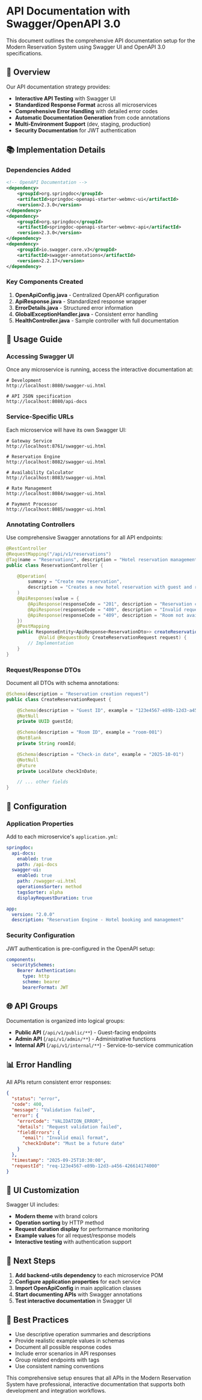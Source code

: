 # API Documentation with Swagger/OpenAPI 3.0

This document outlines the comprehensive API documentation setup for the Modern Reservation System using Swagger UI and OpenAPI 3.0 specifications.

## 🎯 Overview

Our API documentation strategy provides:
- **Interactive API Testing** with Swagger UI
- **Standardized Response Format** across all microservices
- **Comprehensive Error Handling** with detailed error codes
- **Automatic Documentation Generation** from code annotations
- **Multi-Environment Support** (dev, staging, production)
- **Security Documentation** for JWT authentication

## 📚 Implementation Details

### Dependencies Added

```xml
<!-- OpenAPI Documentation -->
<dependency>
    <groupId>org.springdoc</groupId>
    <artifactId>springdoc-openapi-starter-webmvc-ui</artifactId>
    <version>2.3.0</version>
</dependency>
<dependency>
    <groupId>org.springdoc</groupId>
    <artifactId>springdoc-openapi-starter-webmvc-api</artifactId>
    <version>2.3.0</version>
</dependency>
<dependency>
    <groupId>io.swagger.core.v3</groupId>
    <artifactId>swagger-annotations</artifactId>
    <version>2.2.17</version>
</dependency>
```

### Key Components Created

1. **OpenApiConfig.java** - Centralized OpenAPI configuration
2. **ApiResponse.java** - Standardized response wrapper
3. **ErrorDetails.java** - Structured error information
4. **GlobalExceptionHandler.java** - Consistent error handling
5. **HealthController.java** - Sample controller with full documentation

## 🚀 Usage Guide

### Accessing Swagger UI

Once any microservice is running, access the interactive documentation at:

```
# Development
http://localhost:8080/swagger-ui.html

# API JSON specification
http://localhost:8080/api-docs
```

### Service-Specific URLs

Each microservice will have its own Swagger UI:

```
# Gateway Service
http://localhost:8761/swagger-ui.html

# Reservation Engine
http://localhost:8082/swagger-ui.html

# Availability Calculator
http://localhost:8083/swagger-ui.html

# Rate Management
http://localhost:8084/swagger-ui.html

# Payment Processor
http://localhost:8085/swagger-ui.html
```

### Annotating Controllers

Use comprehensive Swagger annotations for all API endpoints:

```java
@RestController
@RequestMapping("/api/v1/reservations")
@Tag(name = "Reservations", description = "Hotel reservation management")
public class ReservationController {

    @Operation(
        summary = "Create new reservation",
        description = "Creates a new hotel reservation with guest and room details"
    )
    @ApiResponses(value = {
        @ApiResponse(responseCode = "201", description = "Reservation created successfully"),
        @ApiResponse(responseCode = "400", description = "Invalid request data"),
        @ApiResponse(responseCode = "409", description = "Room not available")
    })
    @PostMapping
    public ResponseEntity<ApiResponse<ReservationDto>> createReservation(
            @Valid @RequestBody CreateReservationRequest request) {
        // Implementation
    }
}
```

### Request/Response DTOs

Document all DTOs with schema annotations:

```java
@Schema(description = "Reservation creation request")
public class CreateReservationRequest {

    @Schema(description = "Guest ID", example = "123e4567-e89b-12d3-a456-426614174000")
    @NotNull
    private UUID guestId;

    @Schema(description = "Room ID", example = "room-001")
    @NotBlank
    private String roomId;

    @Schema(description = "Check-in date", example = "2025-10-01")
    @NotNull
    @Future
    private LocalDate checkInDate;

    // ... other fields
}
```

## 🔧 Configuration

### Application Properties

Add to each microservice's `application.yml`:

```yaml
springdoc:
  api-docs:
    enabled: true
    path: /api-docs
  swagger-ui:
    enabled: true
    path: /swagger-ui.html
    operationsSorter: method
    tagsSorter: alpha
    displayRequestDuration: true

app:
  version: "2.0.0"
  description: "Reservation Engine - Hotel booking and management"
```

### Security Configuration

JWT authentication is pre-configured in the OpenAPI setup:

```yaml
components:
  securitySchemes:
    Bearer Authentication:
      type: http
      scheme: bearer
      bearerFormat: JWT
```

## 🌐 API Groups

Documentation is organized into logical groups:

- **Public API** (`/api/v1/public/**`) - Guest-facing endpoints
- **Admin API** (`/api/v1/admin/**`) - Administrative functions
- **Internal API** (`/api/v1/internal/**`) - Service-to-service communication

## 📊 Error Handling

All APIs return consistent error responses:

```json
{
  "status": "error",
  "code": 400,
  "message": "Validation failed",
  "error": {
    "errorCode": "VALIDATION_ERROR",
    "details": "Request validation failed",
    "fieldErrors": {
      "email": "Invalid email format",
      "checkInDate": "Must be a future date"
    }
  },
  "timestamp": "2025-09-25T10:30:00",
  "requestId": "req-123e4567-e89b-12d3-a456-426614174000"
}
```

## 🎨 UI Customization

Swagger UI includes:
- **Modern theme** with brand colors
- **Operation sorting** by HTTP method
- **Request duration display** for performance monitoring
- **Example values** for all request/response models
- **Interactive testing** with authentication support

## 🚀 Next Steps

1. **Add backend-utils dependency** to each microservice POM
2. **Configure application properties** for each service
3. **Import OpenApiConfig** in main application classes
4. **Start documenting APIs** with Swagger annotations
5. **Test interactive documentation** in Swagger UI

## 📝 Best Practices

- Use descriptive operation summaries and descriptions
- Provide realistic example values in schemas
- Document all possible response codes
- Include error scenarios in API responses
- Group related endpoints with tags
- Use consistent naming conventions

This comprehensive setup ensures that all APIs in the Modern Reservation System have professional, interactive documentation that supports both development and integration workflows.
